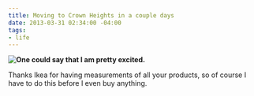 ```yaml
---
title: Moving to Crown Heights in a couple days
date: 2013-03-31 02:34:00 -04:00
tags:
- life
---
```


**![One could say that I am pretty excited.](https://dl.dropbox.com/u/28312/Yoko.is%20Assets/Images/2013-0331-floor-plan.jpg)**

Thanks Ikea for having measurements of all your products, so of course I have to do this before I even buy anything.
